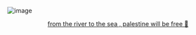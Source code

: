 ![image](https://i.imgur.com/9zTyCKL.png)
<p align="center">
<a href="https://x.com/barefacelino/status/1791041334683255200">
  from the river to the sea , palestine will be free 🍉
